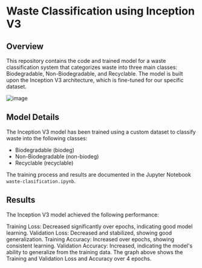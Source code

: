 # Waste Classification using Inception V3

## Overview
This repository contains the code and trained model for a waste classification system that categorizes waste into three main classes: Biodegradable, Non-Biodegradable, and Recyclable. The model is built upon the Inception V3 architecture, which is fine-tuned for our specific dataset.

![image](https://github.com/iamzayd/Waste-Classification-/assets/91972048/5898d137-c219-43e3-b855-fc95eb1016ce)


## Model Details
The Inception V3 model has been trained using a custom dataset to classify waste into the following classes:
- Biodegradable (biodeg)
- Non-Biodegradable (non-biodeg)
- Recyclable (recyclable)

The training process and results are documented in the Jupyter Notebook `waste-clasification.ipynb`.

## Results
The Inception V3 model achieved the following performance:

Training Loss: Decreased significantly over epochs, indicating good model learning.
Validation Loss: Decreased and stabilized, showing good generalization.
Training Accuracy: Increased over epochs, showing consistent learning.
Validation Accuracy: Increased, indicating the model's ability to generalize from the training data.
The graph above shows the Training and Validation Loss and Accuracy over 4 epochs.
